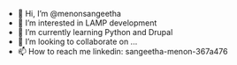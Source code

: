 - 👋 Hi, I’m @menonsangeetha
- 👀 I’m interested in LAMP development
- 🌱 I’m currently learning Python and Drupal
- 💞️ I’m looking to collaborate on ...
- 📫 How to reach me linkedin: sangeetha-menon-367a476

<!---
menonsangeetha/menonsangeetha is a ✨ special ✨ repository because its `README.md` (this file) appears on your GitHub profile.
You can click the Preview link to take a look at your changes.
--->
